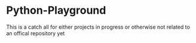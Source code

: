 # Python-Playground
This is a catch all for either projects in progress or otherwise not related to an offical repository yet
